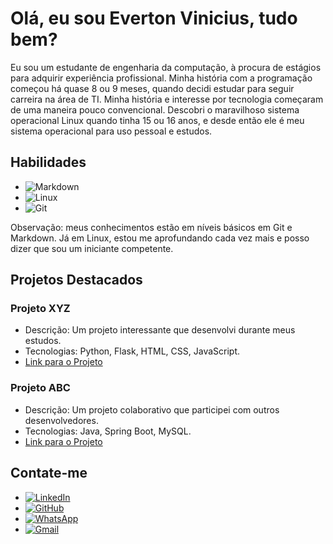 # Olá, eu sou Everton Vinicius, tudo bem?

Eu sou um estudante de engenharia da computação, à procura de estágios para adquirir experiência profissional. Minha história com a programação começou há quase 8 ou 9 meses, quando decidi estudar para seguir carreira na área de TI. Minha história e interesse por tecnologia começaram de uma maneira pouco convencional. Descobri o maravilhoso sistema operacional Linux quando tinha 15 ou 16 anos, e desde então ele é meu sistema operacional para uso pessoal e estudos.

## Habilidades

- ![Markdown](https://img.shields.io/badge/Markdown-000?style=for-the-badge&logo=markdown)
- ![Linux](https://img.shields.io/badge/Linux-000?style=for-the-badge&logo=linux&logoColor=FCC624)
- ![Git](https://img.shields.io/badge/GIT-E44C30?style=for-the-badge&logo=git&logoColor=white)

Observação: meus conhecimentos estão em níveis básicos em Git e Markdown. Já em Linux, estou me aprofundando cada vez mais e posso dizer que sou um iniciante competente.

## Projetos Destacados

### Projeto XYZ

- Descrição: Um projeto interessante que desenvolvi durante meus estudos.
- Tecnologias: Python, Flask, HTML, CSS, JavaScript.
- [Link para o Projeto](https://github.com/SeuNome/ProjetoXYZ)

### Projeto ABC

- Descrição: Um projeto colaborativo que participei com outros desenvolvedores.
- Tecnologias: Java, Spring Boot, MySQL.
- [Link para o Projeto](https://github.com/SeuNome/ProjetoABC)

## Contate-me

- [![LinkedIn](https://img.shields.io/badge/LinkedIn-0077B5?style=for-the-badge&logo=linkedin&logoColor=white)](www.linkedin.com/in/everton-vinicius-sena-varini-69906b2a4)
- [![GitHub](https://img.shields.io/badge/GitHub-100000?style=for-the-badge&logo=github&logoColor=white)](https://github.com/EvertonViniciusSenaVarini)
- [![WhatsApp](https://img.shields.io/badge/WhatsApp-25D366?style=for-the-badge&logo=whatsapp&logoColor=white)](https://wa.me/+55(18)996120067)
- [![Gmail](https://img.shields.io/badge/Gmail-333333?style=for-the-badge&logo=gmail&logoColor=red)](mailto:evertonvinicius.profileserious@gmail.com)

